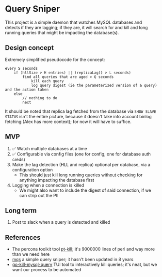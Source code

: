 # Query Sniper

This project is a simple daemon that watches MySQL databases and detects if they are lagging; if they are, it will search for and kill and long running queries that might be impacting the database(s).


## Design concept

Extremely simplified pseudocode for the concept:

```
every S seconds
    if (hllSize > H entries) || (replicaLag() > L seconds)
        find all queries that are aged > Q seconds
            kill each query
            log query digest (ie the parameterized version of a query) and the action taken
    else
        // nothing to do
        next
```

It should be noted that replica lag fetched from the database via `SHOW SLAVE STATUS` isn't the entire picture, because it doesn't take into account binlog fetching (Alex has more context); for now it will have to suffice.


## MVP

1. ✅ Watch multiple databases at a time
1. ✅ Configurable via config files (one for config, one for database auth creds)
1. Make the lag detection (HLL and replica) optional per database, via a configuration option
    - This should just kill long running queries without checking for anything impacting the database first
1. Logging when a connection is killed
    - We might also want to include the digest of said connection, if we can strip out the PII


## Long term

1. Post to slack when a query is detected and killed


## References

* The percona toolkit tool [pt-kill](https://github.com/percona/percona-toolkit/blob/3.x/bin/pt-kill); it's 9000000 lines of perl and way more than we need here
* [mqs](https://github.com/StephaneBunel/mqs) a simple query sniper; it hasn't been updated in 8 years
* [go-kill-mysql-query](https://github.com/mugli/go-kill-mysql-query) TUI tool to interactively kill queries; it's neat, but we want our process to be automated

